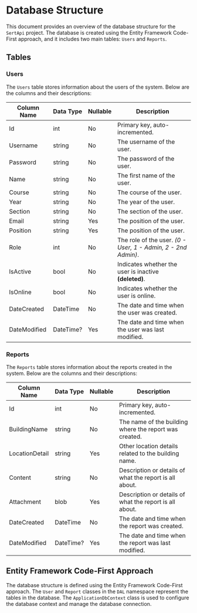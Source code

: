 # Database Structure

This document provides an overview of the database structure for the `SertApi` project. 
The database is created using the Entity Framework Code-First approach, and it includes two main tables: `Users` and `Reports`.

## Tables

### Users

The `Users` table stores information about the users of the system. 
Below are the columns and their descriptions:

| Column Name | Data Type | Nullable | Description |
|-------------|------------|----------|-------------|
| Id          | int        | No       | Primary key, auto-incremented. |
| Username    | string     | No       | The username of the user. |
| Password    | string     | No       | The password of the user. |
| Name        | string     | No       | The first name of the user. |
| Course      | string     | No       | The course of the user. |
| Year        | string     | No       | The year of the user. |
| Section     | string     | No       | The section of the user. |
| Email       | string     | Yes      | The position of the user. |
| Position    | string     | Yes      | The position of the user. |
| Role        | int        | No       | The role of the user. _(0 - User, 1 - Admin, 2 - 2nd Admin)_. |
| IsActive    | bool       | No       | Indicates whether the user is inactive __(deleted)__. |
| IsOnline    | bool       | No       | Indicates whether the user is online. |
| DateCreated | DateTime   | No       | The date and time when the user was created. |
| DateModified| DateTime?  | Yes      | The date and time when the user was last modified. |

### Reports

The `Reports` table stores information about the reports created in the system. 
Below are the columns and their descriptions:

| Column Name    | Data Type | Nullable | Description |
|----------------|------------|----------|-------------|
| Id             | int        | No       | Primary key, auto-incremented. |
| BuildingName   | string     | No       | The name of the building where the report was created. |
| LocationDetail | string     | Yes      | Other location details related to the building name. |
| Content        | string     | No       | Description or details of what the report is all about. |
| Attachment     | blob       | Yes      | Description or details of what the report is all about. |
| DateCreated    | DateTime   | No       | The date and time when the report was created. |
| DateModified   | DateTime?  | Yes      | The date and time when the report was last modified. |

## Entity Framework Code-First Approach

The database structure is defined using the Entity Framework Code-First approach. 
The `User` and `Report` classes in the `DAL` namespace represent the tables in the database. 
The `ApplicationDbContext` class is used to configure the database context and manage the database connection.